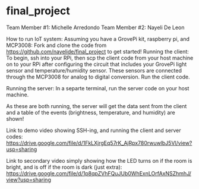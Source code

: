 # final_project
Team Member #1: Michelle Arredondo
Team Member #2: Nayeli De Leon

How to run IoT system:
Assuming you have a GrovePi kit, raspberry pi, and MCP3008:
Fork and clone the code from https://github.com/nayelide/final_project to get started!
Running the client: To begin, ssh into your RPi, then scp the client code from your host machine on to your RPi
after configuring the circuit that includes your GrovePi light sensor and temperature/humidity sensor.
These sensors are connected through the MCP3008 for analog to digital conversion. Run the client code.

Running the server: In a separte terminal, run the server code on your host machine.

As these are both running, the server will get the data sent from the client
and a table of the events (brightness, temperature, and humidity) are shown!

Link to demo video showing SSH-ing, and running the client and server codes: https://drive.google.com/file/d/1FkLXjrgEq57rK_AjRpx780rwuwlbJ5Vl/view?usp=sharing

Link to secondary video simply showing how the LED turns on if the room is bright, and is off if the room is dark (just extra): https://drive.google.com/file/d/1p8qpZVhFQuJUb0WhExnLOrfAxNSZhmhJ/view?usp=sharing 

